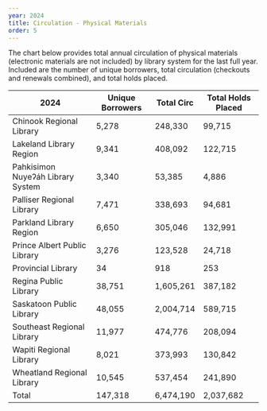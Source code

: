 ```yaml
---
year: 2024
title: Circulation - Physical Materials
order: 5
---
```


The chart below provides total annual circulation of physical materials (electronic materials are not included) by library system for the last full year.  Included are the number of unique borrowers, total circulation (checkouts and renewals combined), and total holds placed.

| 2024 | Unique Borrowers | Total Circ | Total Holds Placed |
| ---- | ---------------- | ---------- | ------------------ |
| Chinook Regional Library          | 5,278   | 248,330   | 99,715 |
| Lakeland Library Region           | 9,341   | 408,092   | 122,715 |
| Pahkisimon Nuyeʔáh Library System | 3,340   | 53,385    | 4,886 |
| Palliser Regional Library         | 7,471   | 338,693   | 94,681 |
| Parkland Library Region           | 6,650   | 305,046   | 132,991 |
| Prince Albert Public Library      | 3,276   | 123,528   | 24,718 |
| Provincial Library                | 34      | 918       | 253 |
| Regina Public Library             | 38,751  | 1,605,261 | 387,182 |
| Saskatoon Public Library          | 48,055  | 2,004,714 | 589,715 |
| Southeast Regional Library        | 11,977  | 474,776   | 208,094 |
| Wapiti Regional Library           | 8,021   | 373,993   | 130,842 |
| Wheatland Regional Library        | 10,545  | 537,454   | 241,890 |
| Total                             | 147,318 | 6,474,190 | 2,037,682 |
